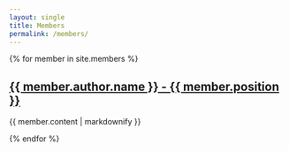 ```yaml
---
layout: single
title: Members
permalink: /members/
---
```


{% for member in site.members %}
  <h2>
    <a href="{{ member.url }}">
      {{ member.author.name }} - {{ member.position }}
    </a>
  </h2>
  <p>{{ member.content | markdownify }}</p>
{% endfor %}
